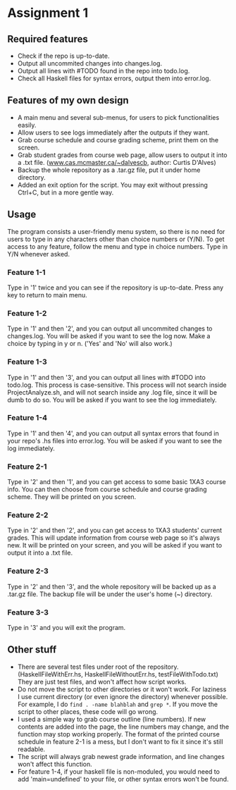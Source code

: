 # Assignment 1
## Required features
*	Check if the repo is up-to-date.
*	Output all uncommited changes into changes.log.
*	Output all lines with #TODO found in the repo into todo.log.
*	Check all Haskell files for syntax errors, output them into error.log.
## Features of my own design
*	A main menu and several sub-menus, for users to pick functionalities easily.
*	Allow users to see logs immediately after the outputs if they want. 
*	Grab course schedule and course grading scheme, print them on the screen.
*	Grab student grades from course web page, allow users to output it into a .txt file. (www.cas.mcmaster.ca/~dalvescb, author: Curtis D'Alves)
*	Backup the whole repository as a .tar.gz file, put it under home directory.
*	Added an exit option for the script. You may exit without pressing Ctrl+C, but in a more gentle way.
## Usage
The program consists a user-friendly menu system, so there is no need for users to type in any characters other than choice numbers or (Y/N). To get access to any feature, follow the menu and type in choice numbers. Type in Y/N whenever asked.
### Feature 1-1
Type in '1' twice and you can see if the repository is up-to-date. Press any key to return to main menu.
### Feature 1-2
Type in '1' and then '2', and you can output all uncommited changes to changes.log. You will be asked if you want to see the log now. Make a choice by typing in y or n. ('Yes' and 'No' will also work.)
### Feature 1-3
Type in '1' and then '3', and you can output all lines with #TODO into todo.log. This process is case-sensitive. This process will not search inside ProjectAnalyze.sh, and will not search inside any .log file, since it will be dumb to do so. You will be asked if you want to see the log immediately.
### Feature 1-4
Type in '1' and then '4', and you can output all syntax errors that found in your repo's .hs files into error.log. You will be asked if you want to see the log immediately. 
### Feature 2-1
Type in '2' and then '1', and you can get access to some basic 1XA3 course info. You can then choose from course schedule and course grading scheme. They will be printed on you screen. 
### Feature 2-2
Type in '2' and then '2', and you can get access to 1XA3 students' current grades. This will update information from course web page so it's always new. It will be printed on your screen, and you will be asked if you want to output it into a .txt file. 
### Feature 2-3
Type in '2' and then '3', and the whole repository will be backed up as a .tar.gz file. The backup file will be under the user's home (~) directory.
### Feature 3-3
Type in '3' and you will exit the program.

## Other stuff
*	There are several test files under root of the repository. (HaskellFileWithErr.hs, HaskellFileWithoutErr.hs, testFileWithTodo.txt) They are just test files, and won't affect how script works. 
*	Do not move the script to other directories or it won't work. For laziness I use current directory (or even ignore the directory) whenever possible. For example, I do `find . -name blahblah` and `grep *`. If you move the script to other places, these code will go wrong. 
*	I used a simple way to grab course outline (line numbers). If new contents are added into the page, the line numbers may change, and the function may stop working properly. The format of the printed course schedule in feature 2-1 is a mess, but I don't want to fix it since it's still readable. 
* 	The script will always grab newest grade information, and line changes won't affect this function.
*	For feature 1-4, if your haskell file is non-moduled, you would need to add 'main=undefined' to your file, or other syntax errors won't be found. 
